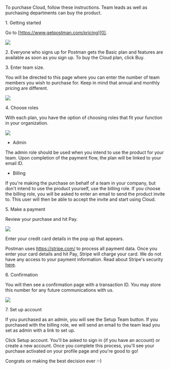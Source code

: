 ---
---
To purchase Cloud, follow these instructions. Team leads as well as purchasing departments can buy the product.

1\. Getting started

Go to [https://www.getpostman.com/pricing][0].

[![](https://www.getpostman.com/img/v1/docs/buying_cloud/buying_cloud_1.png)
][1]

2\. Everyone who signs up for Postman gets the Basic plan and features are available as soon as you sign up. To buy the Cloud plan, click Buy.

3\. Enter team size.

You will be directed to this page where you can enter the number of team members you wish to purchase for. Keep in mind that annual and monthly pricing are different.

[![](https://www.getpostman.com/img/v1/docs/buying_cloud/buying_cloud_2.png)
][2]

4\. Choose roles

With each plan, you have the option of choosing roles that fit your function in your organization.

[![](https://www.getpostman.com/img/v1/docs/buying_cloud/buying_cloud_3.png)
][3]

* Admin

The admin role should be used when you intend to use the product for your team. Upon completion of the payment flow, the plan will be linked to your email ID.
* Billing

If you're making the purchase on behalf of a team in your company, but don't intend to use the product yourself, use the billing role. If you choose the billing role, you will be asked to enter an email to send the product invite to. This user will then be able to accept the invite and start using Cloud.

5\. Make a payment

Review your purchase and hit Pay.

[![](https://www.getpostman.com/img/v1/docs/buying_cloud/buying_cloud_4.png)
][4]

Enter your credit card details in the pop up that appears.

Postman uses https://stripe.com/ to process all payment data. Once you enter your card details and hit Pay, Stripe will charge your card. We do not have any access to your payment information. Read about Stripe's security [here][5].

6\. Confirmation

You will then see a confirmation page with a transaction ID. You may store this number for any future communications with us.

[![](https://www.getpostman.com/img/v1/docs/buying_cloud/buying_cloud_5.png)
][6]

7\. Set up account

If you purchased as an admin, you will see the Setup Team button. If you purchased with the billing role, we will send an email to the team lead you set as admin with a link to set up.

Click Setup account. You'll be asked to sign in (if you have an account) or create a new account. Once you complete this process, you'll see your purchase activated on your profile page and you're good to go! 

Congrats on making the best decision ever :-)


[0]: https://www.getpostman.com/pricing
[1]: https://www.getpostman.com/img/v1/docs/buying_cloud/buying_cloud_1.png
[2]: https://www.getpostman.com/img/v1/docs/buying_cloud/buying_cloud_2.png
[3]: https://www.getpostman.com/img/v1/docs/buying_cloud/buying_cloud_3.png
[4]: https://www.getpostman.com/img/v1/docs/buying_cloud/buying_cloud_4.png
[5]: https://stripe.com/help/security
[6]: https://www.getpostman.com/img/v1/docs/buying_cloud/buying_cloud_5.png